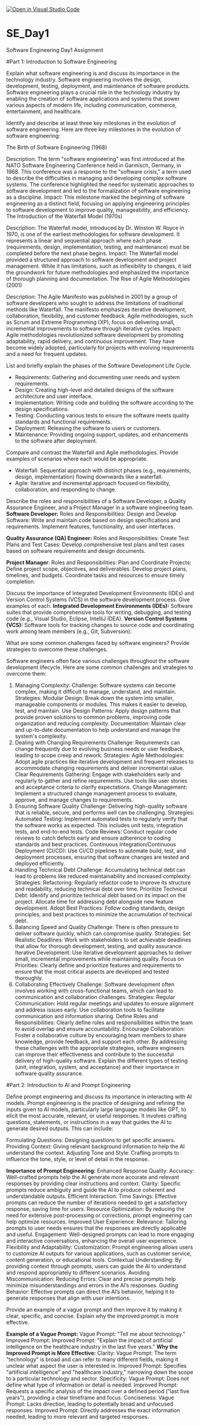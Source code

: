 [![Open in Visual Studio Code](https://classroom.github.com/assets/open-in-vscode-2e0aaae1b6195c2367325f4f02e2d04e9abb55f0b24a779b69b11b9e10269abc.svg)](https://classroom.github.com/online_ide?assignment_repo_id=15568044&assignment_repo_type=AssignmentRepo)
# SE_Day1
Software Engineering Day1 Assignment

#Part 1: Introduction to Software Engineering

Explain what software engineering is and discuss its importance in the technology industry.
Software engineering involves the design, development, testing, deployment, and maintenance of software products.
Software engineering plays a crucial role in the technology industry by enabling the creation of software applications and systems that power various aspects of modern life, including communication, commerce, entertainment, and healthcare.

Identify and describe at least three key milestones in the evolution of software engineering.
Here are three key milestones in the evolution of software engineering:

The Birth of Software Engineering (1968)

Description: The term "software engineering" was first introduced at the NATO Software Engineering Conference held in Garmisch, Germany, in 1968. This conference was a response to the "software crisis," a term used to describe the difficulties in managing and developing complex software systems. The conference highlighted the need for systematic approaches to software development and led to the formalization of software engineering as a discipline.
Impact: This milestone marked the beginning of software engineering as a distinct field, focusing on applying engineering principles to software development to improve quality, manageability, and efficiency.
The Introduction of the Waterfall Model (1970s)

Description: The Waterfall model, introduced by Dr. Winston W. Royce in 1970, is one of the earliest methodologies for software development. It represents a linear and sequential approach where each phase (requirements, design, implementation, testing, and maintenance) must be completed before the next phase begins.
Impact: The Waterfall model provided a structured approach to software development and project management. While it has limitations, such as inflexibility to changes, it laid the groundwork for future methodologies and emphasized the importance of thorough planning and documentation.
The Rise of Agile Methodologies (2001)

Description: The Agile Manifesto was published in 2001 by a group of software developers who sought to address the limitations of traditional methods like Waterfall. The manifesto emphasizes iterative development, collaboration, flexibility, and customer feedback. Agile methodologies, such as Scrum and Extreme Programming (XP), focus on delivering small, incremental improvements to software through iterative cycles.
Impact: Agile methodologies revolutionized software development by promoting adaptability, rapid delivery, and continuous improvement. They have become widely adopted, particularly for projects with evolving requirements and a need for frequent updates.

List and briefly explain the phases of the Software Development Life Cycle.
  -  Requirements: Gathering and documenting user needs and system requirements.
  - Design: Creating high-level and detailed designs of the software architecture and user interface.
  - Implementation: Writing code and building the software according to the design specifications.
  - Testing: Conducting various tests to ensure the software meets quality standards and functional requirements.
  - Deployment: Releasing the software to users or customers.
  - Maintenance: Providing ongoing support, updates, and enhancements to the software after deployment.


Compare and contrast the Waterfall and Agile methodologies. Provide examples of scenarios where each would be appropriate.
  - Waterfall: Sequential approach with distinct phases (e.g., requirements, design, implementation) flowing downwards like a waterfall.
  - Agile: Iterative and incremental approach focused on flexibility, collaboration, and responding to change.

Describe the roles and responsibilities of a Software Developer, a Quality Assurance Engineer, and a Project Manager in a software engineering team.
**Software Developer:**
Roles and Responsibilities:
Design and Develop Software: Write and maintain code based on design specifications and requirements. Implement features, functionality, and user interfaces.

**Quality Assurance (QA) Engineer:**
Roles and Responsibilities:
Create Test Plans and Test Cases: Develop comprehensive test plans and test cases based on software requirements and design documents.

**Project Manager**:
Roles and Responsibilities:
Plan and Coordinate Projects: Define project scope, objectives, and deliverables. Develop project plans, timelines, and budgets. Coordinate tasks and resources to ensure timely completion.

Discuss the importance of Integrated Development Environments (IDEs) and Version Control Systems (VCS) in the software development process. Give examples of each.
**Integrated Development Environments (IDEs):** Software suites that provide comprehensive tools for writing, debugging, and testing code (e.g., Visual Studio, Eclipse, IntelliJ IDEA).
**Version Control Systems (VCS):** Software tools for tracking changes to source code and coordinating work among team members (e.g., Git, Subversion).

What are some common challenges faced by software engineers? Provide strategies to overcome these challenges.

Software engineers often face various challenges throughout the software development lifecycle. Here are some common challenges and strategies to overcome them:
1. Managing Complexity:
Challenge: Software systems can become complex, making it difficult to manage, understand, and maintain.
Strategies: Modular Design: Break down the system into smaller, manageable components or modules. This makes it easier to develop, test, and maintain.
Use Design Patterns: Apply design patterns that provide proven solutions to common problems, improving code organization and reducing complexity.
Documentation: Maintain clear and up-to-date documentation to help understand and manage the system's complexity.
2. Dealing with Changing Requirements
Challenge: Requirements can change frequently due to evolving business needs or user feedback, leading to scope creep and rework.
Strategies: Agile Methodologies: Adopt agile practices like iterative development and frequent releases to accommodate changing requirements and deliver incremental value.
Clear Requirements Gathering: Engage with stakeholders early and regularly to gather and refine requirements. Use tools like user stories and acceptance criteria to clarify expectations.
Change Management: Implement a structured change management process to evaluate, approve, and manage changes to requirements.
3. Ensuring Software Quality
Challenge: Delivering high-quality software that is reliable, secure, and performs well can be challenging.
Strategies: Automated Testing: Implement automated tests to regularly verify that the software works as expected. This includes unit tests, integration tests, and end-to-end tests.
Code Reviews: Conduct regular code reviews to catch defects early and ensure adherence to coding standards and best practices.
Continuous Integration/Continuous Deployment (CI/CD): Use CI/CD pipelines to automate build, test, and deployment processes, ensuring that software changes are tested and deployed efficiently.
4. Handling Technical Debt
Challenge: Accumulating technical debt can lead to problems like reduced maintainability and increased complexity.
Strategies: Refactoring: Regularly refactor code to improve its structure and readability, reducing technical debt over time.
Prioritize Technical Debt: Identify and prioritize technical debt based on its impact on the project. Allocate time for addressing debt alongside new feature development.
Adopt Best Practices: Follow coding standards, design principles, and best practices to minimize the accumulation of technical debt.
5. Balancing Speed and Quality
Challenge: There is often pressure to deliver software quickly, which can compromise quality.
Strategies: Set Realistic Deadlines: Work with stakeholders to set achievable deadlines that allow for thorough development, testing, and quality assurance.
Iterative Development: Use iterative development approaches to deliver small, incremental improvements while maintaining quality.
Focus on Priorities: Clearly define and prioritize features and requirements to ensure that the most critical aspects are developed and tested thoroughly.
6. Collaborating Effectively
Challenge: Software development often involves working with cross-functional teams, which can lead to communication and collaboration challenges.
Strategies: Regular Communication: Hold regular meetings and updates to ensure alignment and address issues early. Use collaboration tools to facilitate communication and information sharing.
Define Roles and Responsibilities: Clearly define roles and responsibilities within the team to avoid overlap and ensure accountability.
Encourage Collaboration: Foster a collaborative culture by encouraging team members to share knowledge, provide feedback, and support each other.
By addressing these challenges with the appropriate strategies, software engineers can improve their effectiveness and contribute to the successful delivery of high-quality software.
Explain the different types of testing (unit, integration, system, and acceptance) and their importance in software quality assurance.

#Part 2: Introduction to AI and Prompt Engineering

Define prompt engineering and discuss its importance in interacting with AI models.
Prompt engineering is the practice of designing and refining the inputs given to AI models, particularly large language models like GPT, to elicit the most accurate, relevant, or useful responses. It involves crafting questions, statements, or instructions in a way that guides the AI to generate desired outputs. This can include:

Formulating Questions: Designing questions to get specific answers.
Providing Context: Giving relevant background information to help the AI understand the context.
Adjusting Tone and Style: Crafting prompts to influence the tone, style, or level of detail in the response.

**Importance of Prompt Engineering:**
Enhanced Response Quality:
Accuracy: Well-crafted prompts help the AI generate more accurate and relevant responses by providing clear instructions and context.
Clarity: Specific prompts reduce ambiguity and guide the AI to produce coherent and understandable outputs.
Efficient Interaction:
Time Savings: Effective prompts can reduce the number of iterations needed to get a satisfactory response, saving time for users.
Resource Optimization: By reducing the need for extensive post-processing or corrections, prompt engineering can help optimize resources.
Improved User Experience:
Relevance: Tailoring prompts to user needs ensures that the responses are directly applicable and useful.
Engagement: Well-designed prompts can lead to more engaging and interactive conversations, enhancing the overall user experience.
Flexibility and Adaptability:
Customization: Prompt engineering allows users to customize AI outputs for various applications, such as customer service, content generation, or educational tools.
Contextual Understanding: By providing context through prompts, users can guide the AI to understand and respond appropriately to different scenarios.
Avoiding Miscommunication:
Reducing Errors: Clear and precise prompts help minimize misunderstandings and errors in the AI’s responses.
Guiding Behavior: Effective prompts can direct the AI’s behavior, helping it to generate responses that align with user intentions.

Provide an example of a vague prompt and then improve it by making it clear, specific, and concise. Explain why the improved prompt is more effective.

**Example of a Vague Prompt:**
Vague Prompt: "Tell me about technology."
Improved Prompt:
Improved Prompt: "Explain the impact of artificial intelligence on the healthcare industry in the last five years."
**Why the Improved Prompt is More Effective:**
Clarity:
Vague Prompt: The term "technology" is broad and can refer to many different fields, making it unclear what aspect the user is interested in.
Improved Prompt: Specifies "artificial intelligence" and "healthcare industry," narrowing down the scope to a particular technology and sector.
Specificity: 
Vague Prompt: Does not define what type of information or detail is needed.
Improved Prompt: Requests a specific analysis of the impact over a defined period ("last five years"), providing a clear timeframe and focus.
Conciseness:
Vague Prompt: Lacks direction, leading to potentially broad and unfocused responses.
Improved Prompt: Directly addresses the exact information needed, leading to more relevant and targeted responses.
